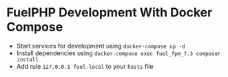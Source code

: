 # FuelPHP Development With Docker Compose

- Start services for development using `docker-compose up -d`
- Install dependencies using `docker-compose exec fuel_fpm_7.3 composer install`
- Add rule `127.0.0.1 fuel.local` to your `hosts` file